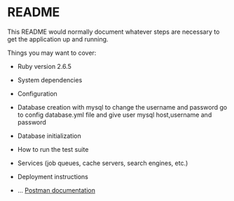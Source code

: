 # README

This README would normally document whatever steps are necessary to get the
application up and running.

Things you may want to cover:

* Ruby version 2.6.5

* System dependencies

* Configuration

* Database creation with mysql to change the username and password go to config database.yml file and give user mysql host,username and password

* Database initialization

* How to run the test suite

* Services (job queues, cache servers, search engines, etc.)

* Deployment instructions

* ...
<a href="https://documenter.getpostman.com/view/13949304/Tz5s4wZ7">Postman documentation</a>

